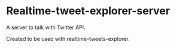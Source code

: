 # Realtime-tweet-explorer-server

A server to talk with Twitter API.

Created to be used with realtime-tweets-explorer.
